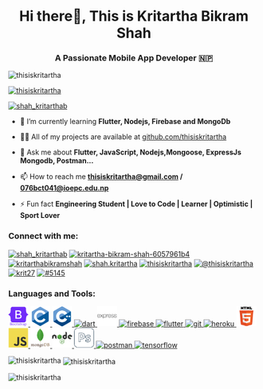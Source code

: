 <h1 align="center">Hi there👋, This is Kritartha Bikram Shah</h1>
<h3 align="center">A Passionate Mobile App Developer 🇳🇵</h3>


<p align="left"> <img src="https://komarev.com/ghpvc/?username=thisiskritartha&label=Profile%20views&color=0e75b6&style=flat" alt="thisiskritartha" /> </p>

<p align="left"> <a href="https://github.com/ryo-ma/github-profile-trophy"><img src="https://github-profile-trophy.vercel.app/?username=thisiskritartha" alt="thisiskritartha" /></a> </p>

<p align="left"> <a href="https://twitter.com/shah_kritarthab" target="blank"><img src="https://img.shields.io/twitter/follow/shah_kritarthab?logo=twitter&style=for-the-badge" alt="shah_kritarthab" /></a> </p>

- 🌱 I’m currently learning **Flutter, Nodejs, Firebase and MongoDb**

- 👨‍💻 All of my projects are available at [github.com/thisiskritartha](github.com/thisiskritartha)

- 💬 Ask me about **Flutter, JavaScript, Nodejs,Mongoose, ExpressJs Mongodb, Postman...**

- 📫 How to reach me **thisiskritartha@gmail.com / 076bct041@ioepc.edu.np**

- ⚡ Fun fact **Engineering Student | Love to Code | Learner | Optimistic | Sport Lover**

<h3 align="left">Connect with me:</h3>
<p align="left">
<a href="https://twitter.com/shah_kritarthab" target="blank"><img align="center" src="https://raw.githubusercontent.com/rahuldkjain/github-profile-readme-generator/master/src/images/icons/Social/twitter.svg" alt="shah_kritarthab" height="30" width="40" /></a>
<a href="https://linkedin.com/in/kritartha-bikram-shah-6057961b4" target="blank"><img align="center" src="https://raw.githubusercontent.com/rahuldkjain/github-profile-readme-generator/master/src/images/icons/Social/linked-in-alt.svg" alt="kritartha-bikram-shah-6057961b4" height="30" width="40" /></a>
<a href="https://kaggle.com/kritarthabikramshah" target="blank"><img align="center" src="https://raw.githubusercontent.com/rahuldkjain/github-profile-readme-generator/master/src/images/icons/Social/kaggle.svg" alt="kritarthabikramshah" height="30" width="40" /></a>
<a href="https://fb.com/shah.kritartha" target="blank"><img align="center" src="https://raw.githubusercontent.com/rahuldkjain/github-profile-readme-generator/master/src/images/icons/Social/facebook.svg" alt="shah.kritartha" height="30" width="40" /></a>
<a href="https://instagram.com/thisiskritartha" target="blank"><img align="center" src="https://raw.githubusercontent.com/rahuldkjain/github-profile-readme-generator/master/src/images/icons/Social/instagram.svg" alt="thisiskritartha" height="30" width="40" /></a>
<a href="https://medium.com/@thisiskritartha" target="blank"><img align="center" src="https://raw.githubusercontent.com/rahuldkjain/github-profile-readme-generator/master/src/images/icons/Social/medium.svg" alt="@thisiskritartha" height="30" width="40" /></a>
<a href="https://www.codechef.com/users/krit27" target="blank"><img align="center" src="https://cdn.jsdelivr.net/npm/simple-icons@3.1.0/icons/codechef.svg" alt="krit27" height="30" width="40" /></a>
<a href="https://discord.gg/#5145" target="blank"><img align="center" src="https://raw.githubusercontent.com/rahuldkjain/github-profile-readme-generator/master/src/images/icons/Social/discord.svg" alt="#5145" height="30" width="40" /></a>
</p>

<h3 align="left">Languages and Tools:</h3>
<p align="left"> <a href="https://getbootstrap.com" target="_blank" rel="noreferrer"> <img src="https://raw.githubusercontent.com/devicons/devicon/master/icons/bootstrap/bootstrap-plain-wordmark.svg" alt="bootstrap" width="40" height="40"/> </a> <a href="https://www.cprogramming.com/" target="_blank" rel="noreferrer"> <img src="https://raw.githubusercontent.com/devicons/devicon/master/icons/c/c-original.svg" alt="c" width="40" height="40"/> </a> <a href="https://www.w3schools.com/cpp/" target="_blank" rel="noreferrer"> <img src="https://raw.githubusercontent.com/devicons/devicon/master/icons/cplusplus/cplusplus-original.svg" alt="cplusplus" width="40" height="40"/> </a> <a href="https://dart.dev" target="_blank" rel="noreferrer"> <img src="https://www.vectorlogo.zone/logos/dartlang/dartlang-icon.svg" alt="dart" width="40" height="40"/> </a> <a href="https://expressjs.com" target="_blank" rel="noreferrer"> <img src="https://raw.githubusercontent.com/devicons/devicon/master/icons/express/express-original-wordmark.svg" alt="express" width="40" height="40"/> </a> <a href="https://firebase.google.com/" target="_blank" rel="noreferrer"> <img src="https://www.vectorlogo.zone/logos/firebase/firebase-icon.svg" alt="firebase" width="40" height="40"/> </a> <a href="https://flutter.dev" target="_blank" rel="noreferrer"> <img src="https://www.vectorlogo.zone/logos/flutterio/flutterio-icon.svg" alt="flutter" width="40" height="40"/> </a> <a href="https://git-scm.com/" target="_blank" rel="noreferrer"> <img src="https://www.vectorlogo.zone/logos/git-scm/git-scm-icon.svg" alt="git" width="40" height="40"/> </a> <a href="https://heroku.com" target="_blank" rel="noreferrer"> <img src="https://www.vectorlogo.zone/logos/heroku/heroku-icon.svg" alt="heroku" width="40" height="40"/> </a> <a href="https://www.w3.org/html/" target="_blank" rel="noreferrer"> <img src="https://raw.githubusercontent.com/devicons/devicon/master/icons/html5/html5-original-wordmark.svg" alt="html5" width="40" height="40"/> </a> <a href="https://developer.mozilla.org/en-US/docs/Web/JavaScript" target="_blank" rel="noreferrer"> <img src="https://raw.githubusercontent.com/devicons/devicon/master/icons/javascript/javascript-original.svg" alt="javascript" width="40" height="40"/> </a> <a href="https://www.mongodb.com/" target="_blank" rel="noreferrer"> <img src="https://raw.githubusercontent.com/devicons/devicon/master/icons/mongodb/mongodb-original-wordmark.svg" alt="mongodb" width="40" height="40"/> </a> <a href="https://nodejs.org" target="_blank" rel="noreferrer"> <img src="https://raw.githubusercontent.com/devicons/devicon/master/icons/nodejs/nodejs-original-wordmark.svg" alt="nodejs" width="40" height="40"/> </a> <a href="https://www.photoshop.com/en" target="_blank" rel="noreferrer"> <img src="https://raw.githubusercontent.com/devicons/devicon/master/icons/photoshop/photoshop-line.svg" alt="photoshop" width="40" height="40"/> </a> <a href="https://postman.com" target="_blank" rel="noreferrer"> <img src="https://www.vectorlogo.zone/logos/getpostman/getpostman-icon.svg" alt="postman" width="40" height="40"/> </a> <a href="https://www.tensorflow.org" target="_blank" rel="noreferrer"> <img src="https://www.vectorlogo.zone/logos/tensorflow/tensorflow-icon.svg" alt="tensorflow" width="40" height="40"/> </a> </p>

<p><img align="left" src="https://github-readme-stats.vercel.app/api/top-langs?username=thisiskritartha&show_icons=true&locale=en&layout=compact" alt="thisiskritartha" /></p>

<p>&nbsp;<img align="center" src="https://github-readme-stats.vercel.app/api?username=thisiskritartha&show_icons=true&locale=en" alt="thisiskritartha" /></p>

<p><img align="center" src="https://github-readme-streak-stats.herokuapp.com/?user=thisiskritartha&" alt="thisiskritartha" /></p>
